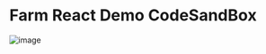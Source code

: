 # Farm React Demo CodeSandBox

![image](https://github.com/user-attachments/assets/500d5908-abbd-497f-a7ed-7a743800a7bb)
